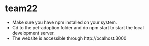 # team22

- Make sure you have npm installed on your system. 
- Cd to the pet-adoption folder and do npm start to start the local development server.
- The website is accessible through http://ocalhost:3000